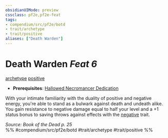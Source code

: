 ```yaml
---
obsidianUIMode: preview
cssclass: pf2e,pf2e-feat
tags:
- compendium/src/pf2e/botd
- trait/archetype
- trait/positive
aliases: ["Death Warden"]
---
```

# Death Warden  *Feat 6*  
[archetype](/rules/traits/archetype.md)  [positive](/rules/traits/positive.md)  

- **Prerequisites**: [Hallowed Necromancer Dedication](/compendium/feats/hallowed-necromancer-dedication-botd.md)

With your intimate familiarity with the duality of positive and negative energy, you're able to stand as a bulwark against death and undeath alike. You gain resistance to negative damage equal to half your level and a +1 status bonus to saving throws against effects with the [negative](/rules/traits/negative.md) trait.

*Source: Book of the Dead p. 25*  
%% #compendium/src/pf2e/botd #trait/archetype #trait/positive %%